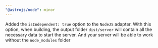 ```yaml
---
"@astrojs/node": minor
---
```


Added the `isIndependent: true` option to the `NodeJS` adapter. With this option, when building, the output folder `dist/server` will contain all the necessary data to start the server. And your server will be able to work without the `node_modules` folder
